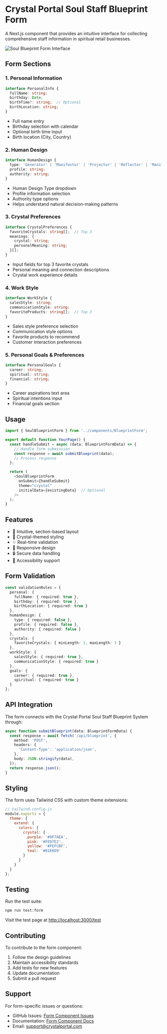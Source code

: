 # Crystal Portal Soul Staff Blueprint Form

A Next.js component that provides an intuitive interface for collecting comprehensive staff information in spiritual retail businesses.

![Soul Blueprint Form Interface](../public/form-interface.png)

## Form Sections

### 1. Personal Information
```typescript
interface PersonalInfo {
  fullName: string;
  birthday: Date;
  birthTime?: string;  // Optional
  birthLocation: string;
}
```
- Full name entry
- Birthday selection with calendar
- Optional birth time input
- Birth location (City, Country)

### 2. Human Design
```typescript
interface HumanDesign {
  type: 'Generator' | 'Manifestor' | 'Projector' | 'Reflector' | 'Manifesting Generator';
  profile: string;
  authority: string;
}
```
- Human Design Type dropdown
- Profile information selection
- Authority type options
- Helps understand natural decision-making patterns

### 3. Crystal Preferences
```typescript
interface CrystalPreferences {
  favoriteCrystals: string[];  // Top 3
  meanings: {
    crystal: string;
    personalMeaning: string;
  }[];
}
```
- Input fields for top 3 favorite crystals
- Personal meaning and connection descriptions
- Crystal work experience details

### 4. Work Style
```typescript
interface WorkStyle {
  salesStyle: string;
  communicationStyle: string;
  favoriteProducts: string[];  // Top 3
}
```
- Sales style preference selection
- Communication style options
- Favorite products to recommend
- Customer interaction preferences

### 5. Personal Goals & Preferences
```typescript
interface PersonalGoals {
  career: string;
  spiritual: string;
  financial: string;
}
```
- Career aspirations text area
- Spiritual intentions input
- Financial goals section

## Usage

```typescript
import { SoulBlueprintForm } from '../components/BlueprintForm';

export default function YourPage() {
  const handleSubmit = async (data: BlueprintFormData) => {
    // Handle form submission
    const response = await submitBlueprint(data);
    // Process response
  };

  return (
    <SoulBlueprintForm 
      onSubmit={handleSubmit}
      theme="crystal"
      initialData={existingData}  // Optional
    />
  );
}
```

## Features

- 💫 Intuitive, section-based layout
- 🎨 Crystal-themed styling
- ✨ Real-time validation
- 📱 Responsive design
- 🔒 Secure data handling
- 🌈 Accessibility support

## Form Validation

```typescript
const validationRules = {
  personal: {
    fullName: { required: true },
    birthday: { required: true },
    birthLocation: { required: true }
  },
  humanDesign: {
    type: { required: false },
    profile: { required: false },
    authority: { required: false }
  },
  crystals: {
    favoriteCrystals: { minLength: 1, maxLength: 3 }
  },
  workStyle: {
    salesStyle: { required: true },
    communicationStyle: { required: true }
  },
  goals: {
    career: { required: true },
    spiritual: { required: true }
  }
};
```

## API Integration

The form connects with the Crystal Portal Soul Staff Blueprint System through:

```typescript
async function submitBlueprint(data: BlueprintFormData) {
  const response = await fetch('/api/blueprint', {
    method: 'POST',
    headers: {
      'Content-Type': 'application/json',
    },
    body: JSON.stringify(data),
  });
  return response.json();
}
```

## Styling

The form uses Tailwind CSS with custom theme extensions:

```javascript
// tailwind.config.js
module.exports = {
  theme: {
    extend: {
      colors: {
        crystal: {
          purple: '#9F7AEA',
          pink: '#FED7E2',
          yellow: '#FEFCBF',
          teal: '#81E6D9'
        }
      }
    }
  }
};
```

## Testing

Run the test suite:

```bash
npm run test:form
```

Visit the test page at [http://localhost:3000/test](http://localhost:3000/test)

## Contributing

To contribute to the form component:

1. Follow the design guidelines
2. Maintain accessibility standards
3. Add tests for new features
4. Update documentation
5. Submit a pull request

## Support

For form-specific issues or questions:
- GitHub Issues: [Form Component Issues](https://github.com/your-repo/issues)
- Documentation: [Form Component Docs](https://docs.crystalportal.com/form)
- Email: support@crystalportal.com 